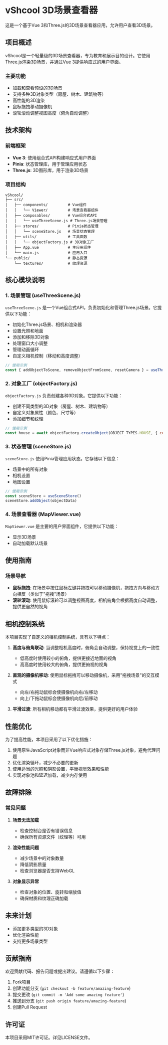 # vShcool 3D场景查看器

这是一个基于Vue 3和Three.js的3D场景查看器应用，允许用户查看3D场景。

## 项目概述

vShcool是一个轻量级的3D场景查看器，专为教育和展示目的设计。它使用Three.js渲染3D场景，并通过Vue 3提供响应式的用户界面。

### 主要功能

- 加载和查看预设的3D场景
- 支持多种3D对象类型（房屋、树木、建筑物等）
- 高性能的3D渲染
- 鼠标拖拽移动摄像机
- 滚轮滚动调整视图高度（俯角自动调整）

## 技术架构

### 前端框架

- **Vue 3**: 使用组合式API构建响应式用户界面
- **Pinia**: 状态管理库，用于管理应用状态
- **Three.js**: 3D图形库，用于渲染3D场景

### 项目结构

```
vShcool/
├── src/
│   ├── components/         # Vue组件
│   │   └── Viewer/         # 场景查看器组件
│   ├── composables/        # Vue组合式API
│   │   └── useThreeScene.js # Three.js场景管理
│   ├── stores/             # Pinia状态管理
│   │   └── sceneStore.js   # 场景状态管理
│   ├── utils/              # 工具函数
│   │   └── objectFactory.js # 3D对象工厂
│   ├── App.vue             # 主应用组件
│   └── main.js             # 应用入口
└── public/                 # 静态资源
    └── textures/           # 纹理资源
```

## 核心模块说明

### 1. 场景管理 (useThreeScene.js)

`useThreeScene.js` 是一个Vue组合式API，负责初始化和管理Three.js场景。它提供以下功能：

- 初始化Three.js场景、相机和渲染器
- 设置光照和地面
- 添加和移除3D对象
- 处理窗口大小调整
- 管理动画循环
- 自定义相机控制（移动和高度调整）

```javascript
// 使用示例
const { addObjectToScene, removeObjectFromScene, resetCamera } = useThreeScene(containerRef)
```

### 2. 对象工厂 (objectFactory.js)

`objectFactory.js` 负责创建各种3D对象。它提供以下功能：

- 创建不同类型的3D对象（房屋、树木、建筑物等）
- 自定义对象属性（颜色、尺寸等）
- 添加细节和纹理

```javascript
// 使用示例
const house = await objectFactory.createObject(OBJECT_TYPES.HOUSE, { color: 0xffffff })
```

### 3. 状态管理 (sceneStore.js)

`sceneStore.js` 使用Pinia管理应用状态。它存储以下信息：

- 场景中的所有对象
- 相机设置
- 地图设置

```javascript
// 使用示例
const sceneStore = useSceneStore()
sceneStore.addObject(objectData)
```

### 4. 场景查看器 (MapViewer.vue)

`MapViewer.vue` 是主要的用户界面组件，它提供以下功能：

- 显示3D场景
- 自动加载默认场景

## 使用指南

### 场景导航

- **鼠标拖拽**: 在场景中按住鼠标左键并拖拽可以移动摄像机，拖拽方向与移动方向相反（类似于"拖拽"场景）
- **滚轮滚动**: 使用鼠标滚轮可以调整视图高度，相机俯角会根据高度自动调整，提供更自然的视角

## 相机控制系统

本项目实现了自定义的相机控制系统，具有以下特点：

1. **高度与俯角联动**: 当调整相机高度时，俯角会自动调整，保持视觉上的一致性
   - 低高度时使用较小的俯角，提供更接近地面的视角
   - 高高度时使用较大的俯角，提供更俯视的视角

2. **直观的摄像机移动**: 使用鼠标拖拽可以移动摄像机，采用"拖拽场景"的交互模式
   - 向左/右拖动鼠标会使摄像机向右/左移动
   - 向上/下拖动鼠标会使摄像机向后/前移动

3. **平滑过渡**: 所有相机移动都有平滑过渡效果，提供更好的用户体验

## 性能优化

为了提高性能，本项目采用了以下优化措施：

1. 使用原生JavaScript对象而非Vue响应式对象存储Three.js对象，避免代理问题
2. 优化渲染循环，减少不必要的更新
3. 使用适当的光照和阴影设置，平衡视觉效果和性能
4. 实现对象池和延迟加载，减少内存使用

## 故障排除

### 常见问题

1. **场景无法加载**
   - 检查控制台是否有错误信息
   - 确保所有资源文件（纹理等）可用

2. **渲染性能问题**
   - 减少场景中的对象数量
   - 降低阴影质量
   - 检查浏览器是否支持WebGL

3. **对象显示异常**
   - 检查对象的位置、旋转和缩放值
   - 确保材质和纹理正确加载

## 未来计划

- 添加更多类型的3D对象
- 优化渲染性能
- 支持更多场景类型

## 贡献指南

欢迎贡献代码、报告问题或提出建议。请遵循以下步骤：

1. Fork项目
2. 创建功能分支 (`git checkout -b feature/amazing-feature`)
3. 提交更改 (`git commit -m 'Add some amazing feature'`)
4. 推送到分支 (`git push origin feature/amazing-feature`)
5. 创建Pull Request

## 许可证

本项目采用MIT许可证。详见LICENSE文件。